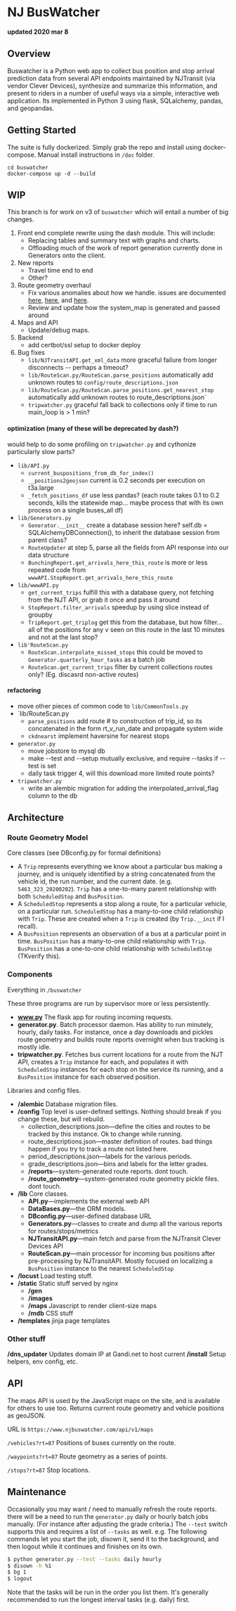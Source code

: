 # NJ BusWatcher
**updated 2020 mar 8**


## Overview

Buswatcher is a Python web app to collect bus position and stop arrival prediction data from several API endpoints maintained by NJTransit (via vendor Clever Devices), synthesize and summarize this information, and present to riders in a number of useful ways via a simple, interactive web application. Its implemented in Python 3 using flask, SQLalchemy, pandas, and geopandas.

 
## Getting Started

The suite is fully dockerized. Simply grab the repo and install using docker-compose. Manual install instructions in `/doc` folder.
```
cd buswatcher
docker-compose up -d --build
```


## WIP

This branch is for work on v3 of `buswatcher` which will entail a number of big changes.
1. Front end complete rewrite using the dash module. This will include:
    - Replacing tables and summary text with graphs and charts.
    - Offloading much of the work of report generation currently done in Generators onto the client.
2. New reports
    - Travel time end to end
    - Other?
2. Route geometry overhaul
    - Fix various anomalies about how we handle. issues are documented [here](https://github.com/code4jc/buswatcher/issues/19), [here](https://github.com/code4jc/buswatcher/issues/18), and [here](https://github.com/code4jc/buswatcher/issues/17).
    - Review and update how the system_map is generated and passed around
3. Maps and API
    - Update/debug maps.
4. Backend
    - add certbot/ssl setup to docker deploy
5. Bug fixes
    - `lib/NJTransitAPI.get_xml_data` more graceful failure from longer disconnects -- perhaps a timeout?
    - `lib/RouteScan.py/RouteScan.parse_positions` automatically add unknown routes to `config/route_descriptions.json`
    - `lib/RouteScan.py/RouteScan.parse_positions.get_nearest_stop` automatically add unknown routes to route_descriptions.json`
    - `tripwatcher.py` graceful fall back to collections only if time to run main_loop is  > 1 min?


#### optimization (many of these will be deprecated by dash?)
would help to do some profiling on `tripwatcher.py` and cythonize particularly slow parts?
- `lib/API.py`
    - `current_buspositions_from_db_for_index()`
    - `__positions2geojson` current is 0.2 seconds per execution on t3a.large
    - `_fetch_positions_df` use less pandas? (each route takes 0.1 to 0.2 seconds, kills the statewide map... maybe process that with its own process on a single buses_all df)
- `lib/Generators.py`
    - `Generator.__init__` create a database session here? self.db =  SQLAlchemyDBConnection(), to inherit the database session from parent class?
    - `RouteUpdater` at step 5, parse all the fields from API response into our data structure
    - `BunchingReport.get_arrivals_here_this_route` is more or less repeated code from `wwwAPI.StopReport.get_arrivals_here_this_route`
- `lib/wwwAPI.py`
    - `get_current_trips` fulfill this with a database query, not fetching from the NJT API, or grab it once and pass it around
    - `StopReport.filter_arrivals` speedup by using slice instead of groupby
    - `TripReport.get_triplog` get this from the database, but how filter... all of the positions for any v seen on this route in the last 10 minutes and not at the last stop?
- `lib'RouteScan.py`
    - `RouteScan.interpolate_missed_stops` this could be moved to `Generator.quarterly_hour_tasks` as a batch job
    - `RouteScan.get_current_trips` filter by current collections routes only? (Eg. discasrd non-active routes)

#### refactoring
- move other pieces of common code to `lib/CommonTools.py`
- `lib/RouteScan.py
    - `parse_positions` add route # to construction of trip_id, so its concatenated in the form rt_v_run_date and propagate system wide       
    - `ckdnearst` implement haversine for nearest stops
- `generator.py`
    - move jobstore to mysql db
    - make --test and --setup mutually exclusive, and require --tasks if --test is set
    - daily task trigger 4, will this download more limited route points?
- `tripwatcher.py`
    - write an alembic migration for adding the interpolated_arrival_flag column to the db


## Architecture

### Route Geometry Model

Core classes (see DBconfig.py for formal definitions)
 - A `Trip` represents everything we know about a particular bus making a journey, and is uniquely identified by a string concatenated from the vehicle id, the run number, and the current date. (e.g. `5463_323_20200202`). `Trip` has a one-to-many parent relationship with both `ScheduledStop` and `BusPosition`.
 - A `ScheduledStop` represents a stop along a route, for a particular vehicle, on a particular run. `ScheduledStop` has a many-to-one child relationship with `Trip`. These are created when a `Trip` is created (by `Trip.__init` if I recall).
- A `BusPosition` represents an observation of a bus at a particular point in time.
 `BusPosition` has a many-to-one child relationship with `Trip`.  `BusPosition` has a one-to-one child relationship with `ScheduledStop` (TKverify this).

   

### Components


Everything in `/buswatcher`

These three programs are run by supervisor more or less persistently.

- **www.py** The flask app for routing incoming requests.
- **generator.py**. Batch processor daemon. Has ability to run minutely, hourly, daily tasks. For instance, once a day downloads and pickles route geometry and builds route reports overnight when bus tracking is mostly idle.
- **tripwatcher.py**. Fetches bus current locations for a route from the NJT API, creates a `Trip` instance for each, and populates it with `ScheduledStop` instances for each stop on the service its running, and a `BusPosition` instance for each observed position.

Libraries and config files.

- **/alembic** Database migration files.
- **/config** Top level is user-defined settings. Nothing should break if you change these, but will rebuild.
    -   collection_descriptions.json—define the cities and routes to be tracked by this instance. Ok to change while running.
    -   route_descriptions.json—master definition of routes. bad things happen if you try to track a route not listed here.
    -   period_descriptions.json—labels for the various periods.
    -   grade_descriptions.json—bins and labels for the letter grades.
    - **/reports**—system-generated route reports. dont touch. 
    - **/route_geometry**—system-generated route geometry pickle files. dont touch. 
- **/lib** Core classes.
    - **API.py**—implements the external web API   
    - **DataBases.py**—the ORM models.
    - **DBconfig.py**—user-defined database URL
    - **Generators.py**—classes to create and dump all the various reports for routes/stops/metrics
    - **NJTransitAPI.py**—main fetch and parse from the NJTransit Clever Devices API
    - **RouteScan.py**—main processor for incoming bus positions after pre-processing by NJTransitAPI. Mostly focused on localizing a `BusPosition` instance to the nearest `ScheduledStop`
- **/locust** Load testing stuff.
- **/static** Static stuff served by nginx
    - **/gen**
    - **/images**
    - **/maps** Javascript to render client-size maps
    - **/mdb** CSS stuff
- **/templates** jinja page templates
     
     
### Other stuff

**/dns_updater** Updates domain IP at Gandi.net to host current
**/install** Setup helpers, env config, etc.

  

## API

The maps API is used by the JavaScript maps on the site, and is available for others to use too. Returns current route geometry and vehicle positions as geoJSON. 

URL is `https://www.njbuswatcher.com/api/v1/maps`

`/vehicles?rt=87` Positions of buses currently on the route.

`/waypoints?rt=87` Route geometry as a series of points.

`/stops?rt=87` Stop locations.

## Maintenance
 
Occasionally you may want / need to manually refresh the route reports. 
there will be a need to run the ```generator.py``` daily or hourly batch jobs manually. (For instance after adjusting the grade criteria.) The ```--test``` switch supports this and requires a list of ```--tasks``` as well. e.g. The following commands let you start the job, disown it, send it to the background, and then logout while it continues and finishes on its own.
```bash
$ python generator.py --test --tasks daily hourly
$ disown -h %1
$ bg 1
$ logout
```
Note that the tasks will be run in the order you list them. It's generally recommended to run the longest interval tasks (e.g. daily) first.

